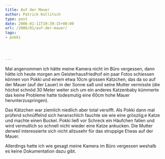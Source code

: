 ```yaml
---
title: Auf der Mauer
author: Patrick Kollitsch
type: post
date: 2006-01-11T19:39:15+00:00
url: /2006/01/auf-der-mauer/
tags:
- pokki




---
```

Mal angenommen ich hätte meine Kamera nicht im Büro vergessen, dann hätte ich heute morgen am Geisterhausfriedhof ein paar Fotos schiessen können von Pokki und einem etwa 10cm grossen Kätzchen, das da so auf der Mauer (auf der Lauer) in der Sonne saß und seine Mutter vermisste (die höchst schnöd 30 Meter weiter sich um ein anderes Katzenbaby kümmerte das keine Probleme hatte todesmutig eine 60cm hohe Mauer herunterzuspringen).

Das Kätzchen war ziemlich niedlich aber total versifft. Als Pokki dann mal prüfend schnüffelnd sich heranschlich fauchte sie wie eine gröszlig;e Katze und machte einen Buckel. Pokki ließ vor Schreck ein Häufchen fallen und wird vermutlich so schnell nicht wieder eine Katze ankucken. Die Mutter derweil interessierte sich nicht allzusehr für das struppige Etwas auf der Mauer.

Allerdings hatte ich wie gesagt meine Kamera im Büro vergessen weshalb es keine Dokumentation dazu gibt.
